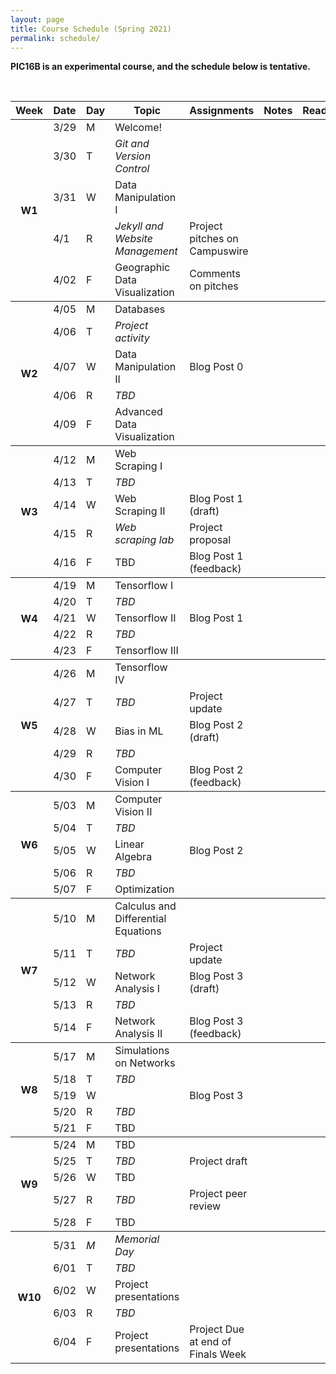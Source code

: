 ```yaml
---
layout: page
title: Course Schedule (Spring 2021)
permalink: schedule/
---
```


**PIC16B is an experimental course, and the schedule below is tentative.** 

<br>

<table style="width:100%">
    <tr>
        <th><div class="sr_only">Week</div></th>
        <th><div class="sr_only">Date</div></th>
        <th><div class="sr_only">Day</div></th>
        <th><div class="sr_only">Topic</div></th>
        <th>Assignments</th>
        <th>Notes</th>
        <th>Readings</th>
    </tr>
    <tbody class="week">
    <tr>
        <th rowspan="6" class="week_marker_odd"> W1 </th>
        <td>3/29</td>
        <td>M</td>
        <td>Welcome!</td>
        <td></td>
        <td></td>
        <td></td>
    </tr>
    <tr>
        <td>3/30</td>
        <td>T</td>
        <td><i>Git and Version Control</i></td>
        <td></td>
        <td></td>
        <td></td>
    </tr>
    <tr>
        <td>3/31</td>
        <td>W</td>
        <td>Data Manipulation I</td>
        <td></td>
        <td></td>
        <td></td>
    </tr>
    <tr>
        <td>4/1</td>
        <td>R</td>
        <td><i>Jekyll and Website Management</i></td>
        <td>
            <div class="project">Project pitches on Campuswire</div>
        </td>
        <td></td>
        <td></td>
    </tr>
    <tr>
        <td>4/02</td>
        <td>F</td>
        <td>Geographic Data Visualization</td>
        <td>
            <div class="project">Comments on pitches</div>
        </td>
        <td></td>
        <td></td>
    </tr>
    </tbody>
    <tbody class="week">
        <tr>
            <th rowspan="5" class="week_marker_even"> W2 </th>
            <td>4/05</td>
            <td>M</td>
            <td>Databases</td>
            <td></td>
            <td></td>
            <td></td>
        </tr>
        <tr>
            <td>4/06</td>
            <td>T</td>
            <td><i>Project activity </i></td>
            <td></td>
            <td></td>
            <td></td>
        </tr>
        <tr>
            <td>4/07</td>
            <td>W</td>
            <td>Data Manipulation II</td>
            <td><div class = "hw">Blog Post 0</div></td>
            <td></td>
        </tr>
        <tr>
            <td>4/06</td>
            <td>R</td>
            <td><i>TBD</i></td>
            <td></td>
            <td></td>
            <td></td>
        </tr>
        <tr>
            <td>4/09</td>
            <td>F</td>
            <td>Advanced Data Visualization</td>
            <td></td>
            <td></td>
            <td></td>
        </tr>
    </tbody>
    <tbody class="week">
        <tr>
            <th rowspan="6" class="week_marker_odd"> W3 </th>
            <td>4/12</td>
            <td>M</td>
            <td>Web Scraping I</td>
            <td></td>
            <td></td>
            <td></td>
        </tr>
        <tr>
            <td>4/13</td>
            <td>T</td>
            <td><i>TBD</i></td>
            <td></td>
            <td></td>
            <td></td>
        </tr>
        <tr>
            <td>4/14</td>
            <td>W</td>
            <td>Web Scraping II</td>
            <td>
                <div class = "hw-draft">Blog Post 1 (draft)</div>
            </td>
            <td></td>
            <td></td>
        </tr>
        <tr>
            <td>4/15</td>
            <td>R</td>
            <td><i>Web scraping lab</i></td>
            <td>
                <div class = "project">Project proposal</div>
            </td>
            <td></td>
            <td></td>
        </tr>
        <tr>
            <td>4/16</td>
            <td>F</td>
            <td>TBD</td>
            <td><div class = "hw-draft">Blog Post 1 (feedback)</div></td>
            <td></td>
            <td></td>
        </tr>
    </tbody>
    <tbody class="week">
        <tr>
            <th rowspan="6" class="week_marker_even"> W4 </th>
            <td>4/19</td>
            <td>M</td>
            <td>Tensorflow I</td>
            <td></td>
            <td></td>
            <td></td>
        </tr>
        <tr>
            <td>4/20</td>
            <td>T</td>
            <td><i>TBD</i></td>
            <td></td>
            <td></td>
            <td></td>
        </tr>
        <tr>
            <td>4/21</td>
            <td>W</td>
            <td>Tensorflow II</td>
            <td>
                <div class = "hw">Blog Post 1</div>
            </td>
            <td></td>
            <td></td>
        </tr>
        <tr>
            <td>4/22</td>
            <td>R</td>
            <td><i>TBD</i></td>
            <td></td>
            <td></td>
            <td></td>
        </tr>
        <tr>
            <td>4/23</td>
            <td>F</td>
            <td>Tensorflow III</td>
            <td></td>
            <td></td>
            <td></td>
        </tr>
    </tbody>
    <tbody class="week">
        <tr>
            <th rowspan="6" class="week_marker_odd"> W5 </th>
            <td>4/26</td>
            <td>M</td>
            <td>Tensorflow IV</td>
            <td></td>
            <td></td>
            <td></td>
        </tr>
        <tr>
            <td>4/27</td>
            <td>T</td>
            <td><i>TBD</i></td>
            <td><div class="project">Project update</div></td>
            <td></td>
            <td></td>
        </tr>
        <tr>
            <td>4/28</td>
            <td>W</td>
            <td>Bias in ML</td>
            <td>
                <div class = "hw-draft">Blog Post 2 (draft)</div>
            </td>
            <td></td>
            <td></td>
        </tr>
        <tr>
            <td>4/29</td>
            <td>R</td>
            <td><i>TBD</i></td>
            <td></td>
            <td></td>
            <td></td>
        </tr>
        <tr>
            <td>4/30</td>
            <td>F</td>
            <td>Computer Vision I</td>
            <td>
                <div class = "hw-draft">Blog Post 2 (feedback)</div>
            </td>    
            <td></td>
            <td></td>
        </tr>
    </tbody>
    <tbody class="week">
        <tr>
            <th rowspan="5" class="week_marker_even"> W6 </th>
            <td>5/03</td>
            <td>M</td>
            <td>Computer Vision II</td>
            <td>
            </td>
            <td></td>
            <td></td>
        </tr>
        <tr>
            <td>5/04</td>
            <td>T</td>
            <td><i>TBD</i></td>
            <td></td>
            <td></td>
            <td></td>
        </tr>
        <tr>
            <td>5/05</td>
            <td>W</td>
            <td>Linear Algebra</td>
            <td>
                <div class = "hw">Blog Post 2</div>
            </td>
            <td></td>
            <td></td>
        </tr>
        <tr>
            <td>5/06</td>
            <td>R</td>
            <td><i>TBD</i></td>
            <td></td>
            <td></td>
            <td></td>
        </tr>
        <tr>
            <td>5/07</td>
            <td>F</td>
            <td>Optimization</td>
            <td>
            </td> 
            <td></td>
            <td></td>
        </tr>
    </tbody>
    <tbody class="week">
        <tr>
            <th rowspan="6" class="week_marker_odd"> W7 </th>
            <td>5/10</td>
            <td>M</td>
            <td>Calculus and Differential Equations</td>
            <td></td>
            <td></td>
            <td></td>
        </tr>
        <tr>
            <td>5/11</td>
            <td>T</td>
            <td><i>TBD</i></td>
            <td><div class="project">Project update</div></td>
            <td></td>
            <td></td>
        </tr>
        <tr>
            <td>5/12</td>
            <td>W</td>
            <td>Network Analysis I</td>
            <td>
                <div class = "hw-draft">Blog Post 3 (draft)</div>
            </td>
            <td></td>
            <td></td>
        </tr>
        <tr>
            <td>5/13</td>
            <td>R</td>
            <td><i>TBD</i></td>
            <td></td>
            <td></td>
            <td></td>
        </tr>
        <tr>
            <td>5/14</td>
            <td>F</td>
            <td>Network Analysis II</td>
            <td>
                <div class = "hw-draft">Blog Post 3 (feedback)</div>
            </td> 
            <td></td>
            <td></td>
        </tr>
    </tbody>
    <tbody class="week">
        <tr>
            <th rowspan="6" class="week_marker_even"> W8 </th>
            <td>5/17</td>
            <td>M</td>
            <td>Simulations on Networks</td>
            <td></td>
            <td></td>
            <td></td>
        </tr>
        <tr>
            <td>5/18</td>
            <td>T</td>
            <td><i>TBD</i></td>
            <td></td>
            <td></td>
            <td></td>
        </tr>
        <tr>
            <td>5/19</td>
            <td>W</td>
            <td></td>
            <td>
                <div class = "hw">Blog Post 3</div>
            </td>
            <td></td>
            <td></td>
        </tr>
        <tr>
            <td>5/20</td>
            <td>R</td>
            <td><i>TBD</i></td>
            <td></td>
            <td></td>
            <td></td>
        </tr>
        <tr>
            <td>5/21</td>
            <td>F</td>
            <td>TBD</td>
            <td></td> 
            <td></td>
            <td></td>
        </tr>
    </tbody>
    <tbody class="week">
        <tr>
            <th rowspan="6" class="week_marker_odd"> W9 </th>
            <td>5/24</td>
            <td>M</td>
            <td>TBD</td>
            <td></td>
            <td></td>
            <td></td>
        </tr>
        <tr>
            <td>5/25</td>
            <td>T</td>
            <td><i>TBD</i></td>
            <td>
                <div class="project">Project draft</div>
            </td>
            <td></td>
            <td></td>
        </tr>
        <tr>
            <td>5/26</td>
            <td>W</td>
            <td>TBD</td>
            <td></td>
            <td></td>
            <td></td>
        </tr>
        <tr>
            <td>5/27</td>
            <td>R</td>
            <td><i>TBD</i></td>
            <td>
                <div class="project">Project peer review</div>
            </td>
            <td></td>
            <td></td>
        </tr>
        <tr>
            <td>5/28</td>
            <td>F</td>
            <td>TBD</td>
            <td></td>
            <td></td>
            <td></td>
        </tr>
    </tbody>
    <tbody class="week">
        <tr>
            <th rowspan="6" class="week_marker_even"> W10 </th>
            <td>5/31</td>
            <td><i>M</i></td>
            <td><i>Memorial Day</i></td>
            <td></td>
            <td></td>
            <td></td>
        </tr>
        <tr>
            <td>6/01</td>
            <td>T</td>
            <td><i>TBD</i></td>
            <td></td>
            <td></td>
            <td></td>
        </tr>
        <tr>
            <td>6/02</td>
            <td>W</td>
            <td><div class="project">Project presentations</div></td>
            <td></td>
            <td></td>
            <td></td>
        </tr>
        <tr>
            <td>6/03</td>
            <td>R</td>
            <td><i>TBD</i></td>
            <td></td>
            <td></td>
            <td></td>
        </tr>
        <tr>
            <td>6/04</td>
            <td>F</td>
            <td><div class="project">Project presentations</div></td>
            <td>
                <div class="project">Project Due at end of Finals Week</div>
            </td>
            <td></td>
            <td></td>
        </tr>
    </tbody>
</table>